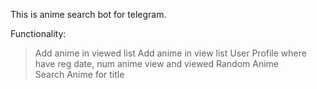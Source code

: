 This is anime search bot for telegram.

Functionality:
> Add anime in viewed list
> Add anime in view list
> User Profile where have reg date, num anime view and viewed
> Random Anime  
> Search Anime for title
